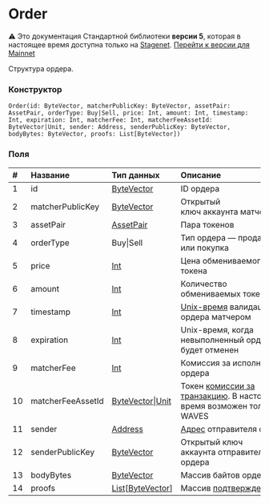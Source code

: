 # Order

:warning: Это документация Стандартной библиотеки **версии 5**, которая в настоящее время доступна только на [Stagenet](/ru/blockchain/blockchain-network/). [Перейти к версии для Mainnet](/ru/ride/structures/common-structures/order)

Структура ордера.

### Конструктор

``` ride
Order(id: ByteVector, matcherPublicKey: ByteVector, assetPair: AssetPair, orderType: Buy|Sell, price: Int, amount: Int, timestamp: Int, expiration: Int, matcherFee: Int, matcherFeeAssetId: ByteVector|Unit, sender: Address, senderPublicKey: ByteVector, bodyBytes: ByteVector, proofs: List[ByteVector])
```

### Поля

| # | Название | Тип данных | Описание |
| :--- | :--- | :--- | :--- |
| 1 | id | [ByteVector](/ru/ride/v5/data-types/byte-vector) | ID ордера |
| 2 | matcherPublicKey | [ByteVector](/ru/ride/v5/data-types/byte-vector) | Открытый ключ аккаунта матчера |
| 3 | assetPair | [AssetPair](/ru/ride/v5/structures/common-structures/asset-pair) | Пара токенов |
| 4 | orderType | Buy&#124;Sell | Тип ордера — продажа или покупка |
| 5 | price | [Int](/ru/ride/v5/data-types/int) | Цена обмениваемого токена |
| 6 | amount | [Int](/ru/ride/v5/data-types/int) | Количество обмениваемых токенов |
| 7 | timestamp | [Int](/ru/ride/v5/data-types/int) | [Unix-время](https://ru.wikipedia.org/wiki/Unix-время) валидации ордера матчером |
| 8 | expiration | [Int](/ru/ride/v5/data-types/int) | Unix-время, когда невыполненный ордер будет отменен |
| 9 | matcherFee | [Int](/ru/ride/v5/data-types/int) | Комиссия за исполнение ордера |
| 10 | matcherFeeAssetId | [ByteVector](/ru/ride/v5/data-types/byte-vector)&#124;[Unit](/ru/ride/v5/data-types/unit) | Токен [комиссии за транзакцию](/ru/blockchain/transaction/transaction-fee). В настоящее время возможен только WAVES |
| 11 | sender | [Address](/ru/ride/v5/structures/common-structures/address) | [Адрес](/ru/blockchain/account/address) отправителя ордера |
| 12 | senderPublicKey | [ByteVector](/ru/ride/v5/data-types/byte-vector) | Открытый ключ аккаунта отправителя ордера |
| 13 | bodyBytes | [ByteVector](/ru/ride/v5/data-types/byte-vector) | Массив байтов ордера |
| 14 | proofs | [List](/ru/ride/v5/data-types/list)[[ByteVector](/ru/ride/v5/data-types/byte-vector)] | Массив [подтверждений](/ru/blockchain/transaction/transaction-proof) |
